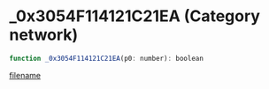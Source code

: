 # _0x3054F114121C21EA (Category network)

```js
function _0x3054F114121C21EA(p0: number): boolean
```

[filename](_0x3054F114121C21EA_m.md ':include')